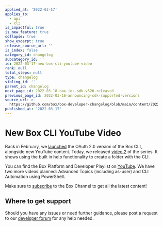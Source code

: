 ```yaml
---
applied_at: '2022-03-17'
applies_to:
  - api
  - cli
is_impactful: true
is_new_feature: true
collapse: true
show_excerpt: true
release_source_url: ''
is_index: false
category_id: changelog
subcategory_id: ''
id: 2022-03-17-new-box-cli-youtube-video
rank: null
total_steps: null
type: changelog
sibling_id: ''
parent_id: changelog
next_page_id: 2022-03-18-box-ios-sdk-v520-released
previous_page_id: 2022-03-16-announcing-sdk-supported-versions
source_url: >-
  https://github.com/box/box-developer-changelog/blob/main/content/2022/03-17-new-box-cli-youtube-video.md
published_at: '2022-03-17'
---
```

# New Box CLI YouTube Video

Back in February, we [launched][3] the OAuth 2.0 version of the Box CLI, alongside
new YouTube content. Today, we released [video 2][4] of the series. It shows
using the built in help functionality to create a folder with the CLI.

<!-- more -->

You can find the Box Platform and Developer Playlist on [YouTube][2]. We have two
more videos planned: Advanced Topics (including as-user) and CLI Automation
using PowerShell.

Make sure to [subscribe][5] to the Box Channel to get all the latest content!

## Where to get support

Should you have any issues or need further guidance, please post a request to
our [developer forum][1] for any help needed.

[1]: https://support.box.com/hc/en-us/community/topics/360001932973-Platform-and-Developer-Forum
[2]: https://www.youtube.com/playlist?list=PL0F3BD5B64D6A39F1
[3]: https://developer.box.com/changelog/#2022-02-01-box-cli-v300-released
[4]: https://www.youtube.com/watch?v=66wlIyS07Aw&list=PL0F3BD5B64D6A39F1&index=2
[5]: https://www.youtube.com/user/box/featured